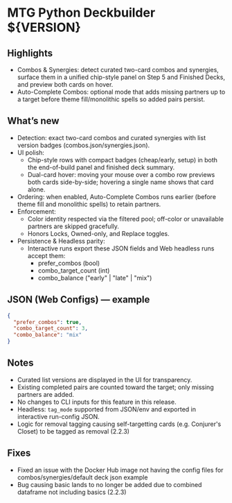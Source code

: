 # MTG Python Deckbuilder ${VERSION}

## Highlights
- Combos & Synergies: detect curated two-card combos and synergies, surface them in a unified chip-style panel on Step 5 and Finished Decks, and preview both cards on hover.
- Auto-Complete Combos: optional mode that adds missing partners up to a target before theme fill/monolithic spells so added pairs persist.

## What’s new
- Detection: exact two-card combos and curated synergies with list version badges (combos.json/synergies.json).
- UI polish:
  - Chip-style rows with compact badges (cheap/early, setup) in both the end-of-build panel and finished deck summary.
  - Dual-card hover: moving your mouse over a combo row previews both cards side-by-side; hovering a single name shows that card alone.
- Ordering: when enabled, Auto-Complete Combos runs earlier (before theme fill and monolithic spells) to retain partners.
- Enforcement:
  - Color identity respected via the filtered pool; off-color or unavailable partners are skipped gracefully.
  - Honors Locks, Owned-only, and Replace toggles.
- Persistence & Headless parity:
  - Interactive runs export these JSON fields and Web headless runs accept them:
    - prefer_combos (bool)
    - combo_target_count (int)
    - combo_balance ("early" | "late" | "mix")

## JSON (Web Configs) — example
```json
{
  "prefer_combos": true,
  "combo_target_count": 3,
  "combo_balance": "mix"
}
```

## Notes
- Curated list versions are displayed in the UI for transparency.
- Existing completed pairs are counted toward the target; only missing partners are added.
- No changes to CLI inputs for this feature in this release.
- Headless: `tag_mode` supported from JSON/env and exported in interactive run-config JSON.
- Logic for removal tagging causing self-targetting cards (e.g. Conjurer's Closet) to be tagged as removal (2.2.3)

## Fixes
- Fixed an issue with the Docker Hub image not having the config files for combos/synergies/default deck json example
- Bug causing basic lands to no longer be added due to combined dataframe not including basics (2.2.3)